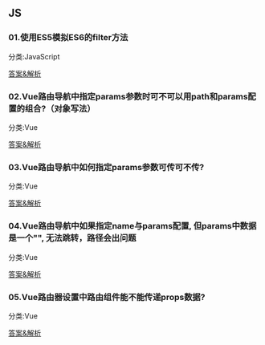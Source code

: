 ## JS
### 01.使用ES5模拟ES6的filter方法

分类:JavaScript

[答案&解析](https://github.com/aotushi/JS-point/issues/1#issue-793455964)

### 02.Vue路由导航中指定params参数时可不可以用path和params配置的组合?（对象写法）

分类:Vue

[答案&解析](https://github.com/aotushi/JS-point/issues/2)

### 03.Vue路由导航中如何指定params参数可传可不传?

分类:Vue

[答案&解析](https://github.com/aotushi/JS-point/issues/3)

### 04.Vue路由导航中如果指定name与params配置, 但params中数据是一个"", 无法跳转，路径会出问题

分类:Vue

[答案&解析](https://github.com/aotushi/JS-point/issues/3)

### 05.Vue路由器设置中路由组件能不能传递props数据?

分类:Vue

[答案&解析](https://github.com/aotushi/JS-point/issues/5)